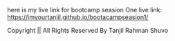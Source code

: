 here is my live link for bootcamp seasion One
live link: https://imyourtanjil.github.io/bootacampseasion1/

Copyright || All Rights Reserved By Tanjil Rahman Shuvo 
